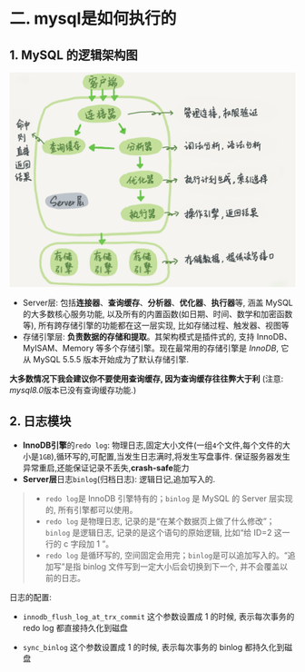 # 二. mysql是如何执行的

## 1. MySQL 的逻辑架构图

![img](../assets/202110281013644.png)

- Server层: 包括**连接器**、**查询缓存**、**分析器**、**优化器**、**执行器**等, 涵盖 MySQL 的大多数核心服务功能, 以及所有的内置函数(如日期、时间、数学和加密函数等), 所有跨存储引擎的功能都在这一层实现, 比如存储过程、触发器、视图等
- 存储引擎层: **负责数据的存储和提取**。其架构模式是插件式的, 支持 InnoDB、MyISAM、Memory 等多个存储引擎。现在最常用的存储引擎是 *InnoDB*, 它从 MySQL 5.5.5 版本开始成为了默认存储引擎.

**大多数情况下我会建议你不要使用查询缓存, 因为查询缓存往往弊大于利** (注意: *mysql8.0*版本已没有查询缓存功能.)

## 2. 日志模块

- **InnoDB引擎**的`redo log`: 物理日志,固定大小文件(一组`4`个文件,每个文件的大小是`1GB`),循环写的,可配置,当发生日志满时,将发生写盘事件. 保证服务器发生异常重启,还能保证记录不丢失,**crash-safe**能力
- **Server层**日志`binlog`(归档日志): 逻辑日记,追加写入的.

> - `redo log`是 InnoDB 引擎特有的；`binlog` 是 MySQL 的 Server 层实现的, 所有引擎都可以使用。
> - `redo log` 是物理日志, 记录的是“在某个数据页上做了什么修改”；`binlog` 是逻辑日志, 记录的是这个语句的原始逻辑, 比如“给 ID=2 这一行的 c 字段加 1 ”。
> - `redo log` 是循环写的, 空间固定会用完；`binlog`是可以追加写入的。“追加写”是指 binlog 文件写到一定大小后会切换到下一个, 并不会覆盖以前的日志。
>

日志的配置:

- `innodb_flush_log_at_trx_commit` 这个参数设置成 1 的时候, 表示每次事务的 redo log 都直接持久化到磁盘

- `sync_binlog` 这个参数设置成 1 的时候, 表示每次事务的 binlog 都持久化到磁盘

